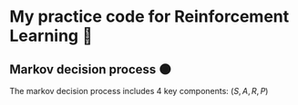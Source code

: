# My practice code for Reinforcement Learning 🤖

## Markov decision process 🌑

The markov decision process includes 4 key components: $( S,A ,R, P)$ 

